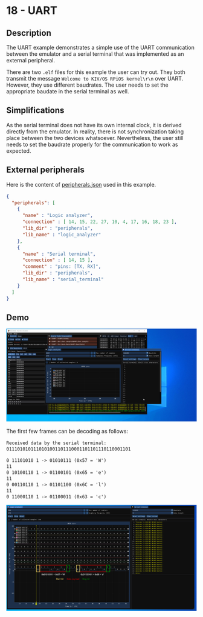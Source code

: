 # 18 - UART

## Description

The UART example demonstrates a simple use of the UART communication between the emulator and a serial terminal that was implemented as an external peripheral.

There are two `.elf` files for this example the user can try out. They both transmit the message `Welcome to KIV/OS RPiOS kernel\r\n` over UART. However, they use different baudrates. The user needs to set the appropriate baudate in the serial terminal as well. 

## Simplifications

As the serial terminal does not have its own internal clock, it is derived directly from the emulator. In reality, there is not synchronization taking place between the two devices whatsoever. Nevertheless, the user still needs to set the baudrate properly for the communication to work as expected.

## External peripherals

Here is the content of [peripherals.json](../../peripherals.json) used in this example.

```json
{
  "peripherals": [
    {
      "name" : "Logic analyzer",
      "connection" : [ 14, 15, 22, 27, 10, 4, 17, 16, 18, 23 ],
      "lib_dir" : "peripherals",
      "lib_name" : "logic_analyzer"
    },
    {
      "name" : "Serial terminal",
      "connection" : [ 14, 15 ],
      "comment" : "pins: [TX, RX]",
      "lib_dir" : "peripherals",
      "lib_name" : "serial_terminal"
    }
  ]
}

```

## Demo

<img src="../../misc/screenshots/examples/18-UART.gif">

The first few frames can be decoding as follows:

```
Received data by the serial terminal: 0111010101110101001101110001101101110110001101 
```

```
0 11101010 1 -> 01010111 (0x57 = 'W')
11
0 10100110 1 -> 01100101 (0x65 = 'e')
11
0 00110110 1 -> 01101100 (0x6C = 'l')
11
0 11000110 1 -> 01100011 (0x63 = 'c')
```

<img src="../../misc/screenshots/examples/18-logic_analyzer.png">